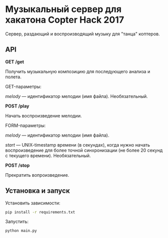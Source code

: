 Музыкальный сервер для хакатона Copter Hack 2017
===

Сервер, раздающий и воспроизводящий музыку для "танца" коптеров.

API
---

**GET /get**

Получить музыкальную композицию для последующего анализа и полета.

GET-параметры:

*melody* — идентификатор мелодии (имя файла). Необязательный.

**POST /play**

Начать воспроизведение мелодии.

FORM-параметры:

*melody* — идентификатор мелодии (имя файла).

*start* — UNIX-timestamp времени (в секундах), когда нужно начать воспроизведение для более точной синхронизации (не более 20 секунд с текущего времени). Необязательный.

**POST /stop**

Прекратить вопроизведение.

Установка и запуск
------------------

Установить зависимости:

```bash
pip install -r requirements.txt
```

Запустить:

```bash
python main.py
```
